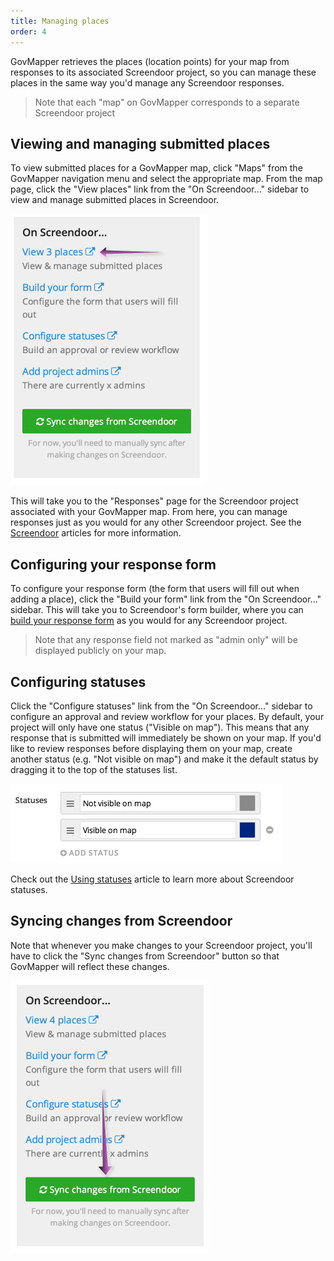 ```yaml
---
title: Managing places
order: 4
---
```


GovMapper retrieves the places (location points) for your map from responses to its associated Screendoor project, so you can manage these places in the same way you'd manage any Screendoor responses.

> Note that each "map" on GovMapper corresponds to a separate Screendoor project

## Viewing and managing submitted places

To view submitted places for a GovMapper map, click "Maps" from the GovMapper navigation menu and select the appropriate map. From the map page, click the "View places" link from the "On Screendoor..." sidebar to view and manage submitted places in Screendoor.

![view places](../images/view_places.png)

This will take you to the "Responses" page for the Screendoor project associated with your GovMapper map. From here, you can manage responses just as you would for any other Screendoor project. See the [Screendoor](/articles/screendoor) articles for more information.

## Configuring your response form

To configure your response form (the form that users will fill out when adding a place), click the "Build your form" link from the "On Screendoor..." sidebar. This will take you to Screendoor's form builder, where you can [build your response form](/articles/screendoor/response_form/building_your_form.html) as you would for any Screendoor project.

> Note that any response field not marked as "admin only" will be displayed publicly on your map.

## Configuring statuses

Click the "Configure statuses" link from the "On Screendoor..." sidebar to configure an approval and review workflow for your places. By default, your project will only have one status ("Visible on map"). This means that any response that is submitted will immediately be shown on your map. If you'd like to review responses before displaying them on your map, create another status (e.g. "Not visible on map") and make it the default status by dragging it to the top of the statuses list.

![statuses](../images/statuses.png)

Check out the [Using statuses](/articles/screendoor/projects/using_statuses.html) article to learn more about Screendoor statuses.

## Syncing changes from Screendoor

Note that whenever you make changes to your Screendoor project, you'll have to click the "Sync changes from Screendoor" button so that GovMapper will reflect these changes.

![sync changes](../images/sync_changes.png)
